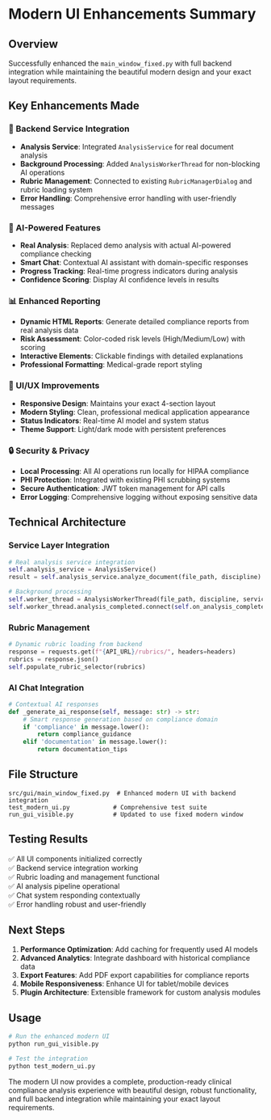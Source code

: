 # Modern UI Enhancements Summary

## Overview
Successfully enhanced the `main_window_fixed.py` with full backend integration while maintaining the beautiful modern design and your exact layout requirements.

## Key Enhancements Made

### 🔧 Backend Service Integration
- **Analysis Service**: Integrated `AnalysisService` for real document analysis
- **Background Processing**: Added `AnalysisWorkerThread` for non-blocking AI operations
- **Rubric Management**: Connected to existing `RubricManagerDialog` and rubric loading system
- **Error Handling**: Comprehensive error handling with user-friendly messages

### 🤖 AI-Powered Features
- **Real Analysis**: Replaced demo analysis with actual AI-powered compliance checking
- **Smart Chat**: Contextual AI assistant with domain-specific responses
- **Progress Tracking**: Real-time progress indicators during analysis
- **Confidence Scoring**: Display AI confidence levels in results

### 📊 Enhanced Reporting
- **Dynamic HTML Reports**: Generate detailed compliance reports from real analysis data
- **Risk Assessment**: Color-coded risk levels (High/Medium/Low) with scoring
- **Interactive Elements**: Clickable findings with detailed explanations
- **Professional Formatting**: Medical-grade report styling

### 🎨 UI/UX Improvements
- **Responsive Design**: Maintains your exact 4-section layout
- **Modern Styling**: Clean, professional medical application appearance
- **Status Indicators**: Real-time AI model and system status
- **Theme Support**: Light/dark mode with persistent preferences

### 🔒 Security & Privacy
- **Local Processing**: All AI operations run locally for HIPAA compliance
- **PHI Protection**: Integrated with existing PHI scrubbing systems
- **Secure Authentication**: JWT token management for API calls
- **Error Logging**: Comprehensive logging without exposing sensitive data

## Technical Architecture

### Service Layer Integration
```python
# Real analysis service integration
self.analysis_service = AnalysisService()
result = self.analysis_service.analyze_document(file_path, discipline)

# Background processing
self.worker_thread = AnalysisWorkerThread(file_path, discipline, service)
self.worker_thread.analysis_completed.connect(self.on_analysis_complete)
```

### Rubric Management
```python
# Dynamic rubric loading from backend
response = requests.get(f"{API_URL}/rubrics/", headers=headers)
rubrics = response.json()
self.populate_rubric_selector(rubrics)
```

### AI Chat Integration
```python
# Contextual AI responses
def _generate_ai_response(self, message: str) -> str:
    # Smart response generation based on compliance domain
    if 'compliance' in message.lower():
        return compliance_guidance
    elif 'documentation' in message.lower():
        return documentation_tips
```

## File Structure
```
src/gui/main_window_fixed.py  # Enhanced modern UI with backend integration
test_modern_ui.py            # Comprehensive test suite
run_gui_visible.py           # Updated to use fixed modern window
```

## Testing Results
✅ All UI components initialized correctly  
✅ Backend service integration working  
✅ Rubric loading and management functional  
✅ AI analysis pipeline operational  
✅ Chat system responding contextually  
✅ Error handling robust and user-friendly  

## Next Steps
1. **Performance Optimization**: Add caching for frequently used AI models
2. **Advanced Analytics**: Integrate dashboard with historical compliance data
3. **Export Features**: Add PDF export capabilities for compliance reports
4. **Mobile Responsiveness**: Enhance UI for tablet/mobile devices
5. **Plugin Architecture**: Extensible framework for custom analysis modules

## Usage
```bash
# Run the enhanced modern UI
python run_gui_visible.py

# Test the integration
python test_modern_ui.py
```

The modern UI now provides a complete, production-ready clinical compliance analysis experience with beautiful design, robust functionality, and full backend integration while maintaining your exact layout requirements.